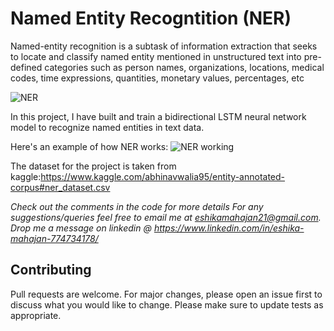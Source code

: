 # Named Entity Recogntition (NER)
Named-entity recognition is a subtask of information extraction that seeks to locate and classify named entity mentioned in unstructured text into pre-defined categories such as person names, organizations, locations, medical codes, time expressions, quantities, monetary values, percentages, etc

![NER](https://drive.google.com/file/d/1RqJ6DbnGYqjUdH0XSyf0IIgdstgI0GSK/view?usp=sharing)

In this project, I have built and train a bidirectional LSTM neural network model to recognize named entities in text data.

Here's an example of how NER works:
![NER working](https://drive.google.com/file/d/16vCiPZ2U2Vx1zCAa8CRYMQpIIdEAXEHF/view?usp=sharing)

The dataset for the project is taken from kaggle:https://www.kaggle.com/abhinavwalia95/entity-annotated-corpus#ner_dataset.csv

_Check out the comments in the code for more details_
_For any suggestions/queries feel free to email me at eshikamahajan21@gmail.com._
_Drop me a message on linkedin @ https://www.linkedin.com/in/eshika-mahajan-774734178/_

## Contributing
Pull requests are welcome. For major changes, please open an issue first to discuss what you would like to change. Please make sure to update tests as appropriate.
